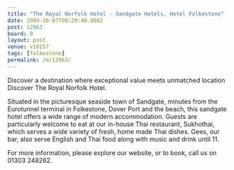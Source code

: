 ```yaml
---
title: "The Royal Norfolk Hotel - Sandgate Hotels, Hotel Folkestone"
date: 2009-10-07T08:29:46.000Z
post: 12963
board: 8
layout: post
venue: v10157
tags: [folkestone]
permalink: /m/12963/
---
```

Discover a destination where exceptional value meets unmatched location  Discover The Royal Norfolk Hotel.

Situated in the picturesque seaside town of Sandgate, minutes from the Eurotunnel terminal in Folkestone, Dover Port and the beach, this sandgate hotel offers a wide range of modern accommodation. Guests are particularly welcome to eat at our in-house Thai restaurant, Sukhothai, which serves a wide variety of fresh, home made Thai dishes. Gees, our bar, also serve English and Thai food along with music and drink until 11.

For more information, please explore our website, or to book, call us on 01303 248262.
